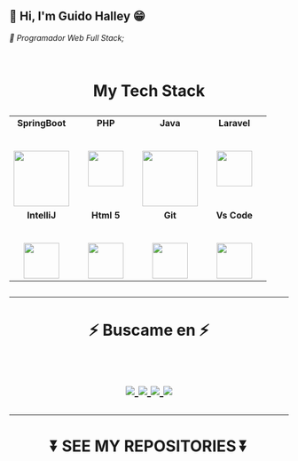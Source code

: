 <h2> 👾 Hi, I'm Guido Halley 😁</h2>
<p><em>🚀 Programador Web Full Stack;</p></em>

<br>
<h1 align="center">
My Tech Stack
<p align="center">
<table align="center">
  <tbody>
    <tr valign="top">
      <td width="25%" align="center">
	      <span><strong>SpringBoot</strong></span><br><br><br>
        <img height="100px" src="https://www.armadilloamarillo.com/wp-content/uploads/spring-boot-ok.png">
      </td>
      <td width="25%" align="center">
	      <span><strong>PHP</strong></span><br><br><br>
        <img height="64px" src="http://pngimg.com/uploads/php/php_PNG34.png">
      </td>
      <td width="25%" align="center">
        <span><strong>Java</strong></span><br><br><br>
        <img height="100px" src="https://upload.wikimedia.org/wikipedia/en/thumb/3/30/Java_programming_language_logo.svg/1200px-Java_programming_language_logo.svg.png">
      </td>
      <td width="25%" align="center">
        <span><strong>Laravel</strong></span><br><br><br>
        <img height="64px" src="https://upload.wikimedia.org/wikipedia/commons/thumb/9/9a/Laravel.svg/1200px-Laravel.svg.png">
      </td>
     </tr>
    <tr valign="top">
      <td width="25%" align="center">
	      <span><strong>IntelliJ</strong></span><br><br><br>
        <img height="64px" src="https://upload.wikimedia.org/wikipedia/commons/thumb/9/9c/IntelliJ_IDEA_Icon.svg/2048px-IntelliJ_IDEA_Icon.svg.png">
      </td>
      <td width="25%" align="center">
        <span><strong>Html 5</strong></span><br><br><br>
        <img height="64px" src="https://cdn.svgporn.com/logos/html-5.svg">
      </td>
      <td width="25%" align="center">
        <span><strong>Git</strong></span><br><br><br>
        <img height="64px" src="https://cdn.svgporn.com/logos/git-icon.svg">
      </td>
      <td width="25%" align="center">
        <span><strong>Vs Code</strong></span><br><br><br>
        <img height="64px" src="https://cdn.svgporn.com/logos/visual-studio-code.svg">
      </td>
    </tr>

  </tbody>
</table>
</p>
<hr>

<h1 align="center">
⚡ Buscame en ⚡
  
<p align="center">
  <br/>
  <a href="https://www.linkedin.com/in/guidohalley">
    <img src="https://img.shields.io/badge/LinkedIn-%230077B5.svg?&style=flat-square&logo=linkedin&logoColor=white">
  </a>
  
  <a href="https://github.com/guidohalley">
    <img src="https://img.shields.io/badge/Github-%230A0A0A.svg?&style=flat-square&logo=Github&logoColor=white">  
  </a>
 
  <a href="https://www.instagram.com/guidohalley">
    <img src="https://img.shields.io/badge/Instagram-%23E4405F.svg?&style=flat-square&logo=instagram&logoColor=white">
  </a>

  <a href="https://twitter.com/GuidoHalley">
    <img src="https://img.shields.io/badge/twitter-%230077D4.svg?&style=flat-square&logo=twitter&logoColor=white">
  </a>
</p>
</h1>

<div align = "center">
<hr>
  
  <h1 align="center">
⏬ SEE MY REPOSITORIES ⏬
